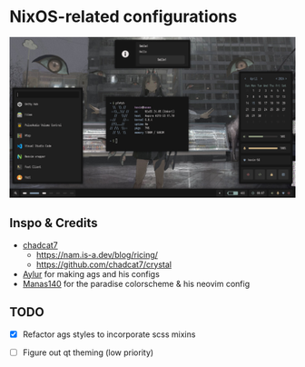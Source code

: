 # NixOS-related configurations

![screenshot](screenshots/sc.png)

## Inspo & Credits

- [chadcat7](https://github.com/chadcat7)
  - https://nam.is-a.dev/blog/ricing/
  - https://github.com/chadcat7/crystal
- [Aylur](https://github.com/Aylur) for making ags and his configs
- [Manas140](https://github.com/Manas140) for the paradise colorscheme & his neovim config

## TODO

- [x] Refactor ags styles to incorporate scss mixins
- [ ] Figure out qt theming (low priority)


